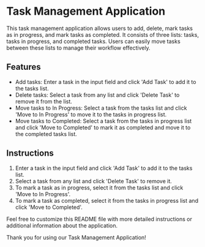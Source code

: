 # Task Management Application

This task management application allows users to add, delete, mark tasks as in progress, and mark tasks as completed. It consists of three lists: tasks, tasks in progress, and completed tasks. Users can easily move tasks between these lists to manage their workflow effectively.

## Features
- Add tasks: Enter a task in the input field and click 'Add Task' to add it to the tasks list.
- Delete tasks: Select a task from any list and click 'Delete Task' to remove it from the list.
- Move tasks to In Progress: Select a task from the tasks list and click 'Move to In Progress' to move it to the tasks in progress list.
- Move tasks to Completed: Select a task from the tasks in progress list and click 'Move to Completed' to mark it as completed and move it to the completed tasks list.

## Instructions
1. Enter a task in the input field and click 'Add Task' to add it to the tasks list.
2. Select a task from any list and click 'Delete Task' to remove it.
3. To mark a task as in progress, select it from the tasks list and click 'Move to In Progress'.
4. To mark a task as completed, select it from the tasks in progress list and click 'Move to Completed'.

Feel free to customize this README file with more detailed instructions or additional information about the application. 

Thank you for using our Task Management Application! 